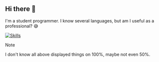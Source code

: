 ## Hi there 👋

I'm a student programmer. I know several languages, but am I useful as a professional? :sweat_smile:

[![Skills](https://skillicons.dev/icons?i=git,py,java,cpp,html,css,js,php,cmake,pytorch,tensorflow&perline=5)](https://skillicons.dev)

> [!NOTE]
> I don't know all above displayed things on 100%, maybe not even 50%.
    
